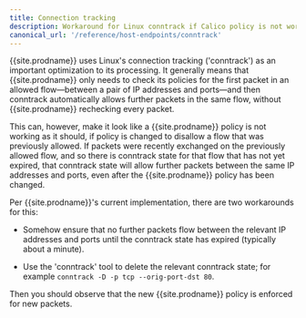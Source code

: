 ```yaml
---
title: Connection tracking
description: Workaround for Linux conntrack if Calico policy is not working as it should.
canonical_url: '/reference/host-endpoints/conntrack'
---
```



{{site.prodname}} uses Linux's connection tracking ('conntrack') as an important
optimization to its processing.  It generally means that {{site.prodname}} only needs to
check its policies for the first packet in an allowed flow—between a pair of
IP addresses and ports—and then conntrack automatically allows further
packets in the same flow, without {{site.prodname}} rechecking every packet.

This can, however, make it look like a {{site.prodname}} policy is not working as it
should, if policy is changed to disallow a flow that was previously allowed.
If packets were recently exchanged on the previously allowed flow, and so there
is conntrack state for that flow that has not yet expired, that conntrack state
will allow further packets between the same IP addresses and ports, even after
the {{site.prodname}} policy has been changed.

Per {{site.prodname}}'s current implementation, there are two workarounds for this:

- Somehow ensure that no further packets flow between the relevant IP
   addresses and ports until the conntrack state has expired (typically about
   a minute).

- Use the 'conntrack' tool to delete the relevant conntrack state; for example
   `conntrack -D -p tcp --orig-port-dst 80`.

Then you should observe that the new {{site.prodname}} policy is enforced for new packets.
